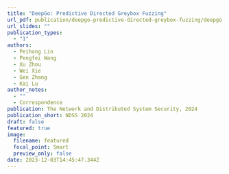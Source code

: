 ```yaml
---
title: "DeepGo: Predictive Directed Greybox Fuzzing"
url_pdf: publication/deepgo-predictive-directed-greybox-fuzzing/deepgo.pdf
url_slides: ""
publication_types: 
  - "1"
authors: 
  - Peihong Lin
  - Pengfei Wang
  - Xu Zhou
  - Wei Xie
  - Gen Zhang
  - Kai Lu
author_notes: 
  - ""
  - Correspondence
publication: The Network and Distributed System Security, 2024
publication_short: NDSS 2024
draft: false
featured: true
image: 
  filename: featured
  focal_point: Smart
  preview_only: false
date: 2023-12-03T14:45:47.344Z
---
```



